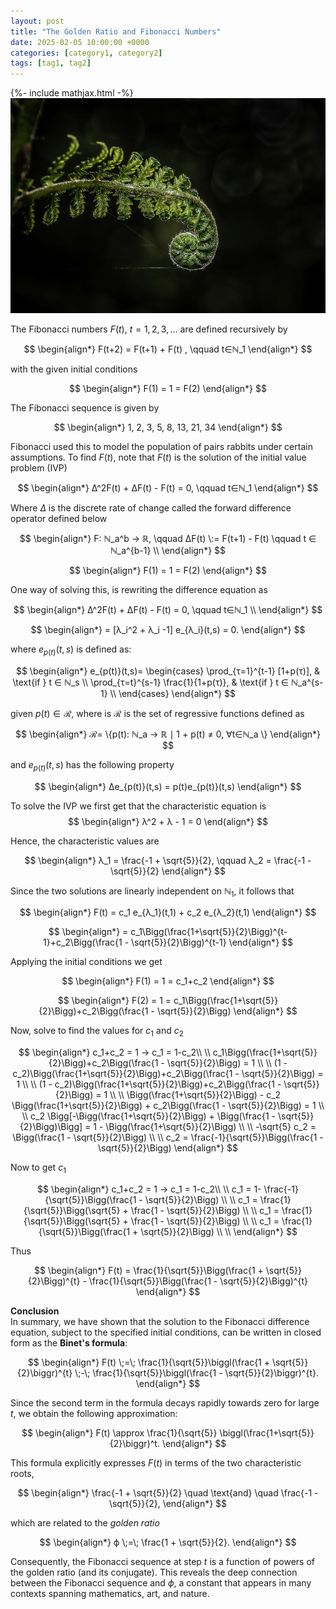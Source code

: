 ```yaml
---
layout: post
title: "The Golden Ratio and Fibonacci Numbers"
date: 2025-02-05 10:00:00 +0000
categories: [category1, category2]
tags: [tag1, tag2]
---
```

{%- include mathjax.html -%}
![Fern](/assets/images/fibonacci-difference-equation/unfurling-fern-leigh-henningham.jpg)

The Fibonacci numbers $F(t)$, $t= 1,2,3,…$ are defined recursively by 

$$ 
\begin{align*}
F(t+2) = F(t+1) + F(t) , \qquad t∈ℕ_1 
\end{align*}
$$

with the given initial conditions

$$ 
\begin{align*}
F(1) = 1 = F(2)
\end{align*}
$$

The Fibonacci sequence is given by 

$$ 
\begin{align*}
1, 2, 3, 5, 8, 13, 21, 34
\end{align*}
$$

Fibonacci used this to model the population of pairs rabbits under certain assumptions. To find $F(t)$, note that $F(t)$ is the solution of the initial value problem (IVP)

$$ 
\begin{align*}
Δ^2F(t) + ΔF(t) - F(t) = 0, \qquad t∈ℕ_1
\end{align*}
$$

Where $Δ$ is the discrete rate of change called the forward difference operator defined below

$$ 
\begin{align*}
F: ℕ_a^b → ℝ, \qquad ΔF(t) \:= F(t+1) - F(t) \qquad t ∈ ℕ_a^{b-1} \\ 
\end{align*}
$$

$$ 
\begin{align*}
F(1) = 1 = F(2)
\end{align*}
$$

One way of solving this, is rewriting the difference equation as 

$$ 
\begin{align*}
Δ^2F(t) + ΔF(t) - F(t) = 0, \qquad t∈ℕ_1  \\ 
\end{align*}
$$

$$ 
\begin{align*}
= [λ_i^2 + λ_i -1] e_{λ_i}(t,s) = 0.
\end{align*}
$$

where $e_{p(t)}(t,s)$ is defined as: 


$$ 
\begin{align*}
 e_{p(t)}(t,s)=
\begin{cases} 
    \prod_{τ=1}^{t-1} [1+p(τ)], & \text{if } t ∈ ℕ_s \\
    \prod_{τ=t}^{s-1} \frac{1}{1+p(τ)}, & \text{if } t ∈ ℕ_a^{s-1} \\
\end{cases}
\end{align*}
$$

given $p(t) ∈ ℛ$, where is $ℛ$ is the set of regressive functions defined as

$$ 
\begin{align*}
ℛ= \{p(t): ℕ_a → ℝ ∣ 1  + p(t)  ≠ 0, ∀t∈ℕ_a \}
\end{align*}
$$


and $e_{p(t)}(t,s)$ has the following property

$$ 
\begin{align*}
Δe_{p(t)}(t,s) = p(t)e_{p(t)}(t,s)
\end{align*}
$$

To solve the IVP we first get that the characteristic equation is 
$$ 
\begin{align*}
λ^2 + λ - 1 = 0
\end{align*}
$$

Hence, the characteristic values are 

$$ 
\begin{align*}
λ_1 = \frac{-1 + \sqrt{5}}{2}, \qquad λ_2 = \frac{-1 - \sqrt{5}}{2}
\end{align*}
$$


Since the two solutions are linearly independent on $ℕ_1$, it follows that

$$ 
\begin{align*}
F(t) = c_1 e_{λ_1}(t,1) + c_2 e_{λ_2}(t,1)  
\end{align*}
$$

$$ 
\begin{align*}
= c_1\Bigg(\frac{1+\sqrt{5}}{2}\Bigg)^{t-1}+c_2\Bigg(\frac{1 - \sqrt{5}}{2}\Bigg)^{t-1}
\end{align*}
$$


Applying the initial conditions we get 

$$ 
\begin{align*}
F(1) = 1 = c_1+c_2
\end{align*}
$$


$$ 
\begin{align*}
F(2) = 1 = c_1\Bigg(\frac{1+\sqrt{5}}{2}\Bigg)+c_2\Bigg(\frac{1 - \sqrt{5}}{2}\Bigg)
\end{align*}
$$


Now, solve to find the values for $c_1$ and $c_2$

$$ 
\begin{align*}
c_1+c_2 = 1 → c_1 = 1-c_2\\ \\
c_1\Bigg(\frac{1+\sqrt{5}}{2}\Bigg)+c_2\Bigg(\frac{1 - \sqrt{5}}{2}\Bigg) = 1 \\ \\
(1 - c_2)\Bigg(\frac{1+\sqrt{5}}{2}\Bigg)+c_2\Bigg(\frac{1 - \sqrt{5}}{2}\Bigg) = 1 \\ \\
(1 - c_2)\Bigg(\frac{1+\sqrt{5}}{2}\Bigg)+c_2\Bigg(\frac{1 - \sqrt{5}}{2}\Bigg) = 1 \\ \\
\Bigg(\frac{1+\sqrt{5}}{2}\Bigg) - c_2 \Bigg(\frac{1+\sqrt{5}}{2}\Bigg) + c_2\Bigg(\frac{1 - \sqrt{5}}{2}\Bigg) = 1 \\ \\
c_2 \Bigg[-\Bigg(\frac{1+\sqrt{5}}{2}\Bigg) + \Bigg(\frac{1 - \sqrt{5}}{2}\Bigg)\Bigg] = 1 - \Bigg(\frac{1+\sqrt{5}}{2}\Bigg) \\ \\
 -\sqrt{5} c_2 = \Bigg(\frac{1 - \sqrt{5}}{2}\Bigg) \\ \\ 
 c_2 = \frac{-1}{\sqrt{5}}\Bigg(\frac{1 - \sqrt{5}}{2}\Bigg) 
\end{align*}
$$

Now to get $c_1$

$$ 
\begin{align*}
c_1+c_2 = 1 → c_1 = 1-c_2\\ \\
 c_1 = 1- \frac{-1}{\sqrt{5}}\Bigg(\frac{1 - \sqrt{5}}{2}\Bigg) \\ \\
 c_1 = \frac{1}{\sqrt{5}}\Bigg(\sqrt{5} + \frac{1 - \sqrt{5}}{2}\Bigg) \\ \\
 c_1 = \frac{1}{\sqrt{5}}\Bigg(\sqrt{5} + \frac{1 - \sqrt{5}}{2}\Bigg) \\ \\
 c_1 = \frac{1}{\sqrt{5}}\Bigg(\frac{1 + \sqrt{5}}{2}\Bigg) \\ \\
\end{align*}
$$

Thus 

$$ 
\begin{align*}
F(t) = \frac{1}{\sqrt{5}}\Bigg(\frac{1 + \sqrt{5}}{2}\Bigg)^{t} - \frac{1}{\sqrt{5}}\Bigg(\frac{1 - \sqrt{5}}{2}\Bigg)^{t}
\end{align*}
$$

**Conclusion**  
In summary, we have shown that the solution to the Fibonacci difference equation, subject to the specified initial conditions, can be written in closed form as the **Binet's formula**:

$$ 
\begin{align*}
F(t) \;=\; \frac{1}{\sqrt{5}}\biggl(\frac{1 + \sqrt{5}}{2}\biggr)^{t} \;-\; \frac{1}{\sqrt{5}}\biggl(\frac{1 - \sqrt{5}}{2}\biggr)^{t}.
\end{align*}
$$


Since the second term in the formula decays rapidly towards zero for large $t$, we obtain the following approximation:

$$ 
\begin{align*}
F(t) \approx \frac{1}{\sqrt{5}} \biggl(\frac{1+\sqrt{5}}{2}\biggr)^t.
\end{align*}
$$

This formula explicitly expresses $F(t)$ in terms of the two characteristic roots,  

$$ 
\begin{align*}
\frac{-1 + \sqrt{5}}{2} \quad \text{and} \quad \frac{-1 - \sqrt{5}}{2},
\end{align*}
$$
  
which are related to the *golden ratio* 

$$ 
\begin{align*}
ϕ \;=\; \frac{1 + \sqrt{5}}{2}.
\end{align*}
$$

Consequently, the Fibonacci sequence at step $t$ is a function of powers of the golden ratio (and its conjugate). This reveals the deep connection between the Fibonacci sequence and $ϕ$, a constant that appears in many contexts spanning mathematics, art, and nature.




<!-- 
You’ll find this post in your `_posts` directory. Go ahead and edit it and re-build the site to see your changes. You can rebuild the site in many different ways, but the most common way is to run `jekyll serve`, which launches a web server and auto-regenerates your site when a file is updated.

Jekyll requires blog post files to be named according to the following format:

`YEAR-MONTH-DAY-title.MARKUP`

Where `YEAR` is a four-digit number, `MONTH` and `DAY` are both two-digit numbers, and `MARKUP` is the file extension representing the format used in the file. After that, include the necessary front matter. Take a look at the source for this post to get an idea about how it works.

Jekyll also offers powerful support for code snippets:

{% highlight ruby %}
def print_hi(name)
  puts "Hi, #{name}"
end
print_hi('Tom')
#=> prints 'Hi, Tom' to STDOUT.
{% endhighlight %}

Check out the [Jekyll docs][jekyll-docs] for more info on how to get the most out of Jekyll. File all bugs/feature requests at [Jekyll’s GitHub repo][jekyll-gh]. If you have questions, you can ask them on [Jekyll Talk][jekyll-talk].

[jekyll-docs]: https://jekyllrb.com/docs/home
[jekyll-gh]:   https://github.com/jekyll/jekyll
[jekyll-talk]: https://talk.jekyllrb.com/

-->
